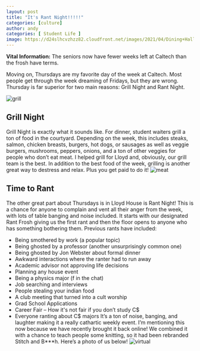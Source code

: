 ```yaml
---
layout: post
title: "It's Rant Night!!!!!" 
categories: [culture]
author: andy
categories: [ Student Life ]
image: https://d24slhcvzhzz82.cloudfront.net/images/2021/04/Dining+Hall.jpg
---
```



**Vital Information:** The seniors now have fewer weeks left at Caltech than the frosh have terms.

Moving on, Thursdays are my favorite day of the week at Caltech. Most people get through the week dreaming of Fridays, but they are wrong. Thursday is far superior for two main reasons: Grill Night and Rant Night.

![ grill ](https://d24slhcvzhzz82.cloudfront.net/images/2021/04/burgers.jpg)

## Grill Night

Grill Night is exactly what it sounds like. For dinner, student waiters grill a ton of food in the courtyard. Depending on the week, this includes steaks, salmon, chicken breasts, burgers, hot dogs, or sausages as well as veggie burgers, mushrooms, peppers, onions, and a ton of other veggies for people who don’t eat meat. I helped grill for Lloyd and, obviously, our grill team is the best. In addition to the best food of the week, grilling is another great way to destress and relax. Plus you get paid to do it!
![ meat ](https://d24slhcvzhzz82.cloudfront.net/images/2021/04/grill.jpg)

## Time to Rant

The other great part about Thursdays is in Lloyd House is Rant Night! This is a chance for anyone to complain and vent all their anger from the week, with lots of table banging and noise included. It starts with our designated Rant Frosh giving us the first rant and then the floor opens to anyone who has something bothering them. Previous rants have included:

* Being smothered by work (a popular topic)
* Being ghosted by a professor (another unsurprisingly common one)
* Being ghosted by Jon Webster about formal dinner
* Awkward interactions where the ranter had to run away
* Academic advisor not approving life decisions
* Planning any house event
* Being a physics major (f in the chat)
* Job searching and interviews
* People stealing your indian food
* A club meeting that turned into a cult worship
* Grad School Applications
* Career Fair – How it's not fair if you don’t study C$
* Everyone ranting about C$ majors
It’s a ton of noise, banging, and laughter making it a really cathartic weekly event. I’m mentioning this now because we have recently brought it back online! We combined it with a chance to teach people some knitting, so it had been rebranded Stitch and B***h. Here’s a photo of us below!
![ virtual ](https://d24slhcvzhzz82.cloudfront.net/images/2021/04/rant.png)
